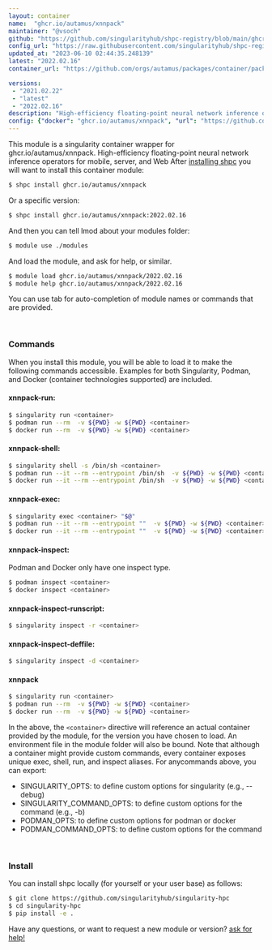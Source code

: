 ```yaml
---
layout: container
name:  "ghcr.io/autamus/xnnpack"
maintainer: "@vsoch"
github: "https://github.com/singularityhub/shpc-registry/blob/main/ghcr.io/autamus/xnnpack/container.yaml"
config_url: "https://raw.githubusercontent.com/singularityhub/shpc-registry/main/ghcr.io/autamus/xnnpack/container.yaml"
updated_at: "2023-06-10 02:44:35.248139"
latest: "2022.02.16"
container_url: "https://github.com/orgs/autamus/packages/container/package/xnnpack"

versions:
 - "2021.02.22"
 - "latest"
 - "2022.02.16"
description: "High-efficiency floating-point neural network inference operators for mobile, server, and Web"
config: {"docker": "ghcr.io/autamus/xnnpack", "url": "https://github.com/orgs/autamus/packages/container/package/xnnpack", "maintainer": "@vsoch", "description": "High-efficiency floating-point neural network inference operators for mobile, server, and Web", "latest": {"2022.02.16": "sha256:4d09e10aa897e4cda55ec21f4c104073ae6099b9c48a2230ce8f5dbdad5a1329"}, "tags": {"2021.02.22": "sha256:73c567e8a950b820fb8e1bdbd623a601869ab2c634ecd5790cc0af4dbb53dee0", "latest": "sha256:4d09e10aa897e4cda55ec21f4c104073ae6099b9c48a2230ce8f5dbdad5a1329", "2022.02.16": "sha256:4d09e10aa897e4cda55ec21f4c104073ae6099b9c48a2230ce8f5dbdad5a1329"}}
---
```


This module is a singularity container wrapper for ghcr.io/autamus/xnnpack.
High-efficiency floating-point neural network inference operators for mobile, server, and Web
After [installing shpc](#install) you will want to install this container module:


```bash
$ shpc install ghcr.io/autamus/xnnpack
```

Or a specific version:

```bash
$ shpc install ghcr.io/autamus/xnnpack:2022.02.16
```

And then you can tell lmod about your modules folder:

```bash
$ module use ./modules
```

And load the module, and ask for help, or similar.

```bash
$ module load ghcr.io/autamus/xnnpack/2022.02.16
$ module help ghcr.io/autamus/xnnpack/2022.02.16
```

You can use tab for auto-completion of module names or commands that are provided.

<br>

### Commands

When you install this module, you will be able to load it to make the following commands accessible.
Examples for both Singularity, Podman, and Docker (container technologies supported) are included.

#### xnnpack-run:

```bash
$ singularity run <container>
$ podman run --rm  -v ${PWD} -w ${PWD} <container>
$ docker run --rm  -v ${PWD} -w ${PWD} <container>
```

#### xnnpack-shell:

```bash
$ singularity shell -s /bin/sh <container>
$ podman run --it --rm --entrypoint /bin/sh  -v ${PWD} -w ${PWD} <container>
$ docker run --it --rm --entrypoint /bin/sh  -v ${PWD} -w ${PWD} <container>
```

#### xnnpack-exec:

```bash
$ singularity exec <container> "$@"
$ podman run --it --rm --entrypoint ""  -v ${PWD} -w ${PWD} <container> "$@"
$ docker run --it --rm --entrypoint ""  -v ${PWD} -w ${PWD} <container> "$@"
```

#### xnnpack-inspect:

Podman and Docker only have one inspect type.

```bash
$ podman inspect <container>
$ docker inspect <container>
```

#### xnnpack-inspect-runscript:

```bash
$ singularity inspect -r <container>
```

#### xnnpack-inspect-deffile:

```bash
$ singularity inspect -d <container>
```



#### xnnpack

```bash
$ singularity run <container>
$ podman run --rm  -v ${PWD} -w ${PWD} <container>
$ docker run --rm  -v ${PWD} -w ${PWD} <container>
```


In the above, the `<container>` directive will reference an actual container provided
by the module, for the version you have chosen to load. An environment file in the
module folder will also be bound. Note that although a container
might provide custom commands, every container exposes unique exec, shell, run, and
inspect aliases. For anycommands above, you can export:

 - SINGULARITY_OPTS: to define custom options for singularity (e.g., --debug)
 - SINGULARITY_COMMAND_OPTS: to define custom options for the command (e.g., -b)
 - PODMAN_OPTS: to define custom options for podman or docker
 - PODMAN_COMMAND_OPTS: to define custom options for the command

<br>

### Install

You can install shpc locally (for yourself or your user base) as follows:

```bash
$ git clone https://github.com/singularityhub/singularity-hpc
$ cd singularity-hpc
$ pip install -e .
```

Have any questions, or want to request a new module or version? [ask for help!](https://github.com/singularityhub/singularity-hpc/issues)